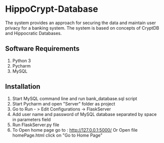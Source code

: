 # HippoCrypt-Database

The system provides an approach for securing the data and maintain user privacy for a banking system. The system is based on concepts of CryptDB and Hippocratic Databases.

## Software Requirements

1) Python 3
2) Pycharm
3) MySQL

## Installation

1) Start MySQL command line and run bank_database.sql script
2) Start Pycharm and open "Server" folder as project
3) Go to Run - > Edit Configurations -> FlaskServer
4) Add user name and password of MySQL database separated by space in parameters field
5) Run FlaskServer.py file
6) To Open home page go to : http://127.0.0.1:5000/ Or Open file homePage.html click on "Go to Home Page"

